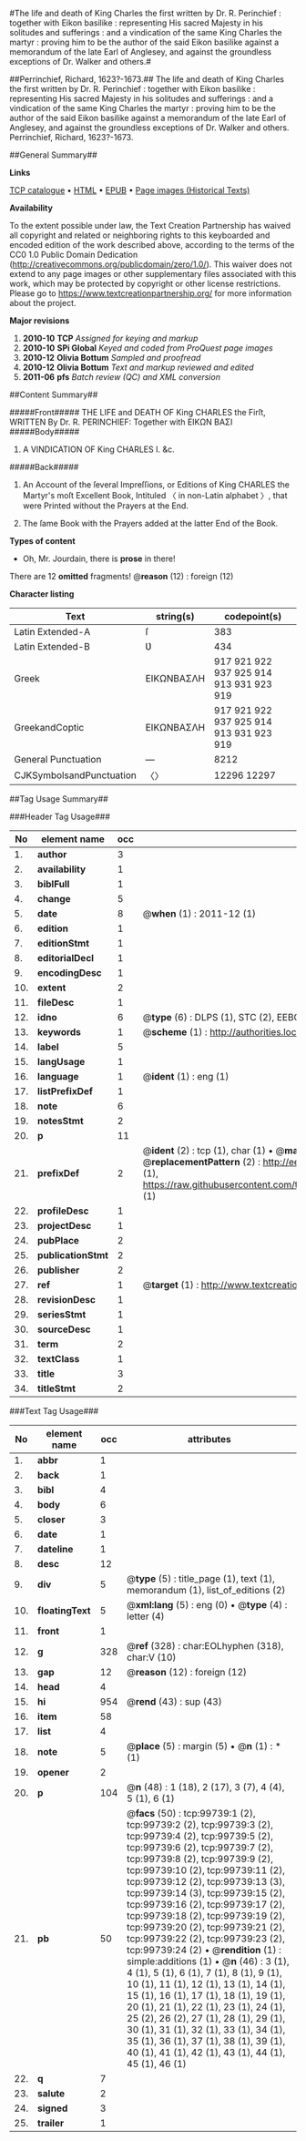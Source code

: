 #The life and death of King Charles the first written by Dr. R. Perinchief : together with Eikon basilike : representing His sacred Majesty in his solitudes and sufferings : and a vindication of the same King Charles the martyr : proving him to be the author of the said Eikon basilike against a memorandum of the late Earl of Anglesey, and against the groundless exceptions of Dr. Walker and others.#

##Perrinchief, Richard, 1623?-1673.##
The life and death of King Charles the first written by Dr. R. Perinchief : together with Eikon basilike : representing His sacred Majesty in his solitudes and sufferings : and a vindication of the same King Charles the martyr : proving him to be the author of the said Eikon basilike against a memorandum of the late Earl of Anglesey, and against the groundless exceptions of Dr. Walker and others.
Perrinchief, Richard, 1623?-1673.

##General Summary##

**Links**

[TCP catalogue](http://www.ota.ox.ac.uk/tcp/)  • 
[HTML](http://tei.it.ox.ac.uk/tcp/Texts-HTML/free/A54/A54408.html)  • 
[EPUB](http://tei.it.ox.ac.uk/tcp/Texts-EPUB/free/A54/A54408.epub) • 
[Page images (Historical Texts)](https://historicaltexts.jisc.ac.uk/eebo-13489282e)

**Availability**

To the extent possible under law, the Text Creation Partnership has waived all copyright and related or neighboring rights to this keyboarded and encoded edition of the work described above, according to the terms of the CC0 1.0 Public Domain Dedication (http://creativecommons.org/publicdomain/zero/1.0/). This waiver does not extend to any page images or other supplementary files associated with this work, which may be protected by copyright or other license restrictions. Please go to https://www.textcreationpartnership.org/ for more information about the project.

**Major revisions**

1. __2010-10__ __TCP__ *Assigned for keying and markup*
1. __2010-10__ __SPi Global__ *Keyed and coded from ProQuest page images*
1. __2010-12__ __Olivia Bottum__ *Sampled and proofread*
1. __2010-12__ __Olivia Bottum__ *Text and markup reviewed and edited*
1. __2011-06__ __pfs__ *Batch review (QC) and XML conversion*

##Content Summary##

#####Front#####
THE LIFE and DEATH OF King CHARLES the Firſt, WRITTEN By Dr. R. PERINCHIEF: Together with ΕΙΚΩΝ ΒΑΣΙ
#####Body#####

1. A VINDICATION OF King CHARLES I. &c.

#####Back#####

1. An Account of the ſeveral Impreſſions, or Editions of King CHARLES the Martyr's moſt Excellent Book, Intituled 〈 in non-Latin alphabet 〉, that were Printed without the Prayers at the End.

1. The ſame Book with the Prayers added at the latter End of the Book.

**Types of content**

  * Oh, Mr. Jourdain, there is **prose** in there!

There are 12 **omitted** fragments! 
 @__reason__ (12) : foreign (12)

**Character listing**


|Text|string(s)|codepoint(s)|
|---|---|---|
|Latin Extended-A|ſ|383|
|Latin Extended-B|Ʋ|434|
|Greek|ΕΙΚΩΝΒΑΣΛΗ|917 921 922 937 925 914 913 931 923 919|
|GreekandCoptic|ΕΙΚΩΝΒΑΣΛΗ|917 921 922 937 925 914 913 931 923 919|
|General Punctuation|—|8212|
|CJKSymbolsandPunctuation|〈〉|12296 12297|

##Tag Usage Summary##

###Header Tag Usage###

|No|element name|occ|attributes|
|---|---|---|---|
|1.|__author__|3||
|2.|__availability__|1||
|3.|__biblFull__|1||
|4.|__change__|5||
|5.|__date__|8| @__when__ (1) : 2011-12 (1)|
|6.|__edition__|1||
|7.|__editionStmt__|1||
|8.|__editorialDecl__|1||
|9.|__encodingDesc__|1||
|10.|__extent__|2||
|11.|__fileDesc__|1||
|12.|__idno__|6| @__type__ (6) : DLPS (1), STC (2), EEBO-CITATION (1), OCLC (1), VID (1)|
|13.|__keywords__|1| @__scheme__ (1) : http://authorities.loc.gov/ (1)|
|14.|__label__|5||
|15.|__langUsage__|1||
|16.|__language__|1| @__ident__ (1) : eng (1)|
|17.|__listPrefixDef__|1||
|18.|__note__|6||
|19.|__notesStmt__|2||
|20.|__p__|11||
|21.|__prefixDef__|2| @__ident__ (2) : tcp (1), char (1)  •  @__matchPattern__ (2) : ([0-9\-]+):([0-9IVX]+) (1), (.+) (1)  •  @__replacementPattern__ (2) : http://eebo.chadwyck.com/downloadtiff?vid=$1&page=$2 (1), https://raw.githubusercontent.com/textcreationpartnership/Texts/master/tcpchars.xml#$1 (1)|
|22.|__profileDesc__|1||
|23.|__projectDesc__|1||
|24.|__pubPlace__|2||
|25.|__publicationStmt__|2||
|26.|__publisher__|2||
|27.|__ref__|1| @__target__ (1) : http://www.textcreationpartnership.org/docs/. (1)|
|28.|__revisionDesc__|1||
|29.|__seriesStmt__|1||
|30.|__sourceDesc__|1||
|31.|__term__|2||
|32.|__textClass__|1||
|33.|__title__|3||
|34.|__titleStmt__|2||


###Text Tag Usage###

|No|element name|occ|attributes|
|---|---|---|---|
|1.|__abbr__|1||
|2.|__back__|1||
|3.|__bibl__|4||
|4.|__body__|6||
|5.|__closer__|3||
|6.|__date__|1||
|7.|__dateline__|1||
|8.|__desc__|12||
|9.|__div__|5| @__type__ (5) : title_page (1), text (1), memorandum (1), list_of_editions (2)|
|10.|__floatingText__|5| @__xml:lang__ (5) : eng (0)  •  @__type__ (4) : letter (4)|
|11.|__front__|1||
|12.|__g__|328| @__ref__ (328) : char:EOLhyphen (318), char:V (10)|
|13.|__gap__|12| @__reason__ (12) : foreign (12)|
|14.|__head__|4||
|15.|__hi__|954| @__rend__ (43) : sup (43)|
|16.|__item__|58||
|17.|__list__|4||
|18.|__note__|5| @__place__ (5) : margin (5)  •  @__n__ (1) : * (1)|
|19.|__opener__|2||
|20.|__p__|104| @__n__ (48) : 1 (18), 2 (17), 3 (7), 4 (4), 5 (1), 6 (1)|
|21.|__pb__|50| @__facs__ (50) : tcp:99739:1 (2), tcp:99739:2 (2), tcp:99739:3 (2), tcp:99739:4 (2), tcp:99739:5 (2), tcp:99739:6 (2), tcp:99739:7 (2), tcp:99739:8 (2), tcp:99739:9 (2), tcp:99739:10 (2), tcp:99739:11 (2), tcp:99739:12 (2), tcp:99739:13 (3), tcp:99739:14 (3), tcp:99739:15 (2), tcp:99739:16 (2), tcp:99739:17 (2), tcp:99739:18 (2), tcp:99739:19 (2), tcp:99739:20 (2), tcp:99739:21 (2), tcp:99739:22 (2), tcp:99739:23 (2), tcp:99739:24 (2)  •  @__rendition__ (1) : simple:additions (1)  •  @__n__ (46) : 3 (1), 4 (1), 5 (1), 6 (1), 7 (1), 8 (1), 9 (1), 10 (1), 11 (1), 12 (1), 13 (1), 14 (1), 15 (1), 16 (1), 17 (1), 18 (1), 19 (1), 20 (1), 21 (1), 22 (1), 23 (1), 24 (1), 25 (2), 26 (2), 27 (1), 28 (1), 29 (1), 30 (1), 31 (1), 32 (1), 33 (1), 34 (1), 35 (1), 36 (1), 37 (1), 38 (1), 39 (1), 40 (1), 41 (1), 42 (1), 43 (1), 44 (1), 45 (1), 46 (1)|
|22.|__q__|7||
|23.|__salute__|2||
|24.|__signed__|3||
|25.|__trailer__|1||
